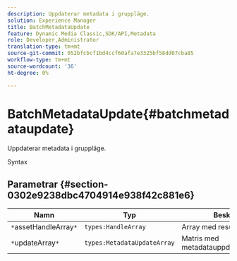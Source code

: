 ```yaml
---
description: Uppdaterar metadata i gruppläge.
solution: Experience Manager
title: BatchMetadataUpdate
feature: Dynamic Media Classic,SDK/API,Metadata
role: Developer,Administrator
translation-type: tm+mt
source-git-commit: 052bfcbcf1bd4ccf60afa7e3325bf58dd07cba85
workflow-type: tm+mt
source-wordcount: '36'
ht-degree: 0%

---
```



# BatchMetadataUpdate{#batchmetadataupdate}

Uppdaterar metadata i gruppläge.

Syntax

## Parametrar {#section-0302e9238dbc4704914e938f42c881e6}

| Namn | Typ | Beskrivning |
|---|---|---|
| `*`assetHandleArray`*` | `types:HandleArray` | Array med resurshandtag. |
| `*`updateArray`*` | `types:MetadataUpdateArray` | Matris med metadatauppdateringshandtag. |

